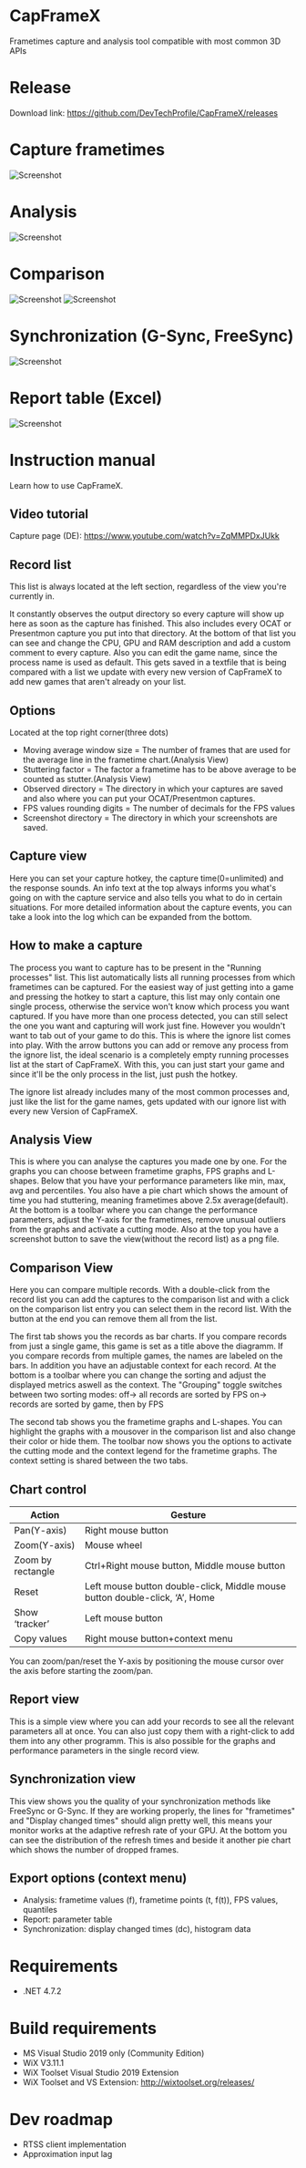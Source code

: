 # CapFrameX
Frametimes capture and analysis tool compatible with most common 3D APIs

# Release
Download link: https://github.com/DevTechProfile/CapFrameX/releases

# Capture frametimes
![Screenshot](Images/2_capture.png)

# Analysis
![Screenshot](Images/3_analysis.png)

# Comparison
![Screenshot](Images/4_comparison_barchart.png)
![Screenshot](Images/5_comparison_graphs.png)

# Synchronization (G-Sync, FreeSync)
![Screenshot](Images/7_synchronisation.png)

# Report table (Excel)
![Screenshot](Images/6_report.png)

# Instruction manual
Learn how to use CapFrameX.

## Video tutorial
Capture page (DE): https://www.youtube.com/watch?v=ZqMMPDxJUkk

## Record list
This list is always located at the left section, regardless of the view you're currently in.

It constantly observes the output directory so every capture will show up here as soon as the capture has finished.
This also includes every OCAT or Presentmon capture you put into that directory.
At the bottom of that list you can see and change the CPU, GPU and RAM description and add a custom comment to every capture.
Also you can edit the game name, since the process name is used as default. This gets saved in a textfile that is being compared with a list we update with every new version of CapFrameX to add new games that aren't already on your list. 

## Options
Located at the top right corner(three dots)

* Moving average window size = The number of frames that are used for the average line in the frametime chart.(Analysis View)
* Stuttering factor = The factor a frametime has to be above average to be counted as stutter.(Analysis View)
* Observed directory = The directory in which your captures are saved and also where you can put your OCAT/Presentmon captures.
* FPS values rounding digits = The number of decimals for the FPS values
* Screenshot directory = The directory in which your screenshots are saved.

## Capture view
Here you can set your capture hotkey, the capture time(0=unlimited) and the response sounds.
An info text at the top always informs you what's going on with the capture service and also tells you what to do in certain situations.
For more detailed information about the capture events, you can take a look into the log which can be expanded from the bottom.

## How to make a capture
The process you want to capture has to be present in the "Running processes" list. This list automatically lists all running processes from which frametimes can be captured.
For the easiest way of just getting into a game and pressing the hotkey to start a capture, this list may only contain one single process, otherwise the service won't know which process you want captured.
If you have more than one process detected, you can still select the one you want and capturing will work just fine.
However you wouldn't want to tab out of your game to do this. This is where the ignore list comes into play.
With the arrow buttons you can add or remove any process from the ignore list, the ideal scenario is a completely empty running processes list at the start of CapFrameX.
With this, you can just start your game and since it'll be the only process in the list, just push the hotkey.

The ignore list already includes many of the most common processes and, just like the list for the game names, gets updated with our ignore list with every new Version of CapFrameX.

## Analysis View
This is where you can analyse the captures you made one by one.
For the graphs you can choose between frametime graphs, FPS graphs and L-shapes.
Below that you have your performance parameters like min, max, avg and percentiles.
You also have a pie chart which shows the amount of time you had stuttering, meaning frametimes above 2.5x average(default).
At the bottom is a toolbar where you can change the performance parameters, adjust the Y-axis for the frametimes, remove unusual outliers from the graphs and activate a cutting mode.
Also at the top you have a screenshot button to save the view(without the record list) as a png file.

## Comparison View
Here you can compare multiple records.
With a double-click from the record list you can add the captures to the comparison list and with a click on the comparison list entry you can select them in the record list. With the button at the end you can remove them all from the list.

The first tab shows you the records as bar charts.
If you compare records from just a single game, this game is set as a title above the diagramm. If you compare records from multiple games, the names are labeled on the bars.
In addition you have an adjustable context for each record.
At the bottom is a toolbar where you can change the sorting and adjust the displayed metrics aswell as the context.
The "Grouping" toggle switches between two sorting modes:
off-> all records are sorted by FPS
on-> records are sorted by game, then by FPS

The second tab shows you the frametime graphs and L-shapes.
You can highlight the graphs with a mousover in the comparison list and also change their color or hide them.
The toolbar now shows you the options to activate the cutting mode and the context legend for the frametime graphs. The context setting is shared between the two tabs.

## Chart control
| Action | Gesture |
| --- | --- |
Pan(Y-axis) | Right mouse button |
Zoom(Y-axis) | Mouse wheel |
Zoom by rectangle | Ctrl+Right mouse button, Middle mouse button |
Reset | Left mouse button double-click, Middle mouse button double-click, ‘A’, Home |
Show ‘tracker’ | Left mouse button |
Copy values	| Right mouse button+context menu |

You can zoom/pan/reset the Y-axis by positioning the mouse cursor over the axis before starting the zoom/pan.

## Report view
This is a simple view where you can add your records to see all the relevant parameters all at once. You can also just copy them with a right-click to add them into any other programm. This is also possible for the graphs and performance parameters in the single record view.

## Synchronization view
This view shows you the quality of your synchronization methods like FreeSync or G-Sync.
If they are working properly, the lines for "frametimes" and "Display changed times" should align pretty well, this means your monitor works at the adaptive refresh rate of your GPU.
At the bottom you can see the distribution of the refresh times and beside it another pie chart which shows the number of dropped frames.

## Export options (context menu)
* Analysis: frametime values (f), frametime points (t, f(t)), FPS values, quantiles
* Report: parameter table
* Synchronization: display changed times (dc), histogram data

# Requirements
* .NET 4.7.2

# Build requirements
* MS Visual Studio 2019 only (Community Edition)
* WiX V3.11.1
* WiX Toolset Visual Studio 2019 Extension
* WiX Toolset and VS Extension: http://wixtoolset.org/releases/

# Dev roadmap
* RTSS client implementation
* Approximation input lag

